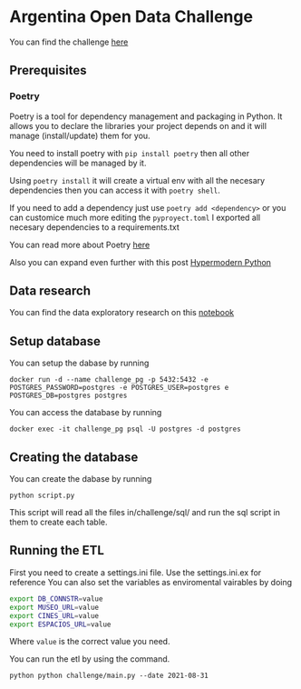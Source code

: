 # Argentina Open Data Challenge

You can find the challenge [here](Challenge.pdf)

## Prerequisites

### Poetry

Poetry is a tool for dependency management and packaging in Python. It allows you to declare the libraries your project depends on and it will manage (install/update) them for you.

You need to install poetry with ```pip install poetry``` then all other dependencies will be managed by it.

Using ```poetry install``` it will create a virtual env with all the necesary dependencies then you can access it with ```poetry shell```.

If you need to add a dependency just use ```poetry add <dependency>``` or you can customice much more editing the ```pyproyect.toml```
I exported all necesary dependencies to a requirements.txt

You can read more about Poetry [here](https://python-poetry.org/)

Also you can expand even further with this post [Hypermodern Python](https://medium.com/@cjolowicz/hypermodern-python-d44485d9d769)


## Data research

You can find the data exploratory research on this [notebook](notebook/data_exploratory.ipynb)

## Setup database

You can setup the dabase by running

```docker run -d --name challenge_pg -p 5432:5432 -e POSTGRES_PASSWORD=postgres -e POSTGRES_USER=postgres e POSTGRES_DB=postgres postgres```

You can access the database by running

```docker exec -it challenge_pg psql -U postgres -d postgres```

## Creating the database

You can create the dabase by running

```python script.py```

This script will read all the files in/challenge/sql/ and run the sql script in them to create each table.

## Running the ETL

First you need to create a settings.ini file. Use the settings.ini.ex for reference You can also set the variables as enviromental vairables by doing

```bash
export DB_CONNSTR=value 
export MUSEO_URL=value
export CINES_URL=value
export ESPACIOS_URL=value
```
Where ```value``` is the correct value you need.

You can run the etl by using the command.

```python python challenge/main.py --date 2021-08-31 ```

